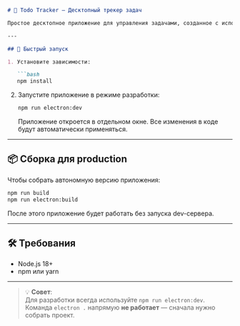 
```markdown
# 📝 Todo Tracker — Десктопный трекер задач

Простое десктопное приложение для управления задачами, созданное с использованием **Vue 3**, **Vite** и **Electron**.

---

## 🚀 Быстрый запуск

1. Установите зависимости:

   ```bash
   npm install
   ```

2. Запустите приложение в режиме разработки:

   ```bash
   npm run electron:dev
   ```

   Приложение откроется в отдельном окне. Все изменения в коде будут автоматически применяться.

---

## 📦 Сборка для production

Чтобы собрать автономную версию приложения:

```bash
npm run build
npm run electron:build
```

После этого приложение будет работать без запуска dev-сервера.

---

## 🛠 Требования

- Node.js 18+
- npm или yarn

---

> 💡 **Совет**:  
> Для разработки всегда используйте `npm run electron:dev`.  
> Команда `electron .` напрямую **не работает** — сначала нужно собрать проект.




